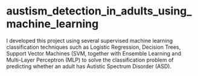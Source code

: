 # austism_detection_in_adults_using_machine_learning
I developed this project using several supervised machine learning classification techniques such as Logistic Regression, Decision Trees, Support Vector Machines (SVM, together with Ensemble Learning and Multi-Layer Perceptron (MLP) to solve the classification problem of predicting whether an adult has Autistic Spectrum Disorder (ASD).
